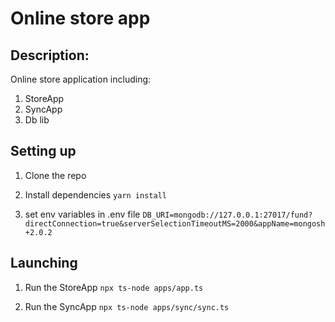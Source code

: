 # Online store app

## Description:

Online store application including:

1. StoreApp
2. SyncApp
3. Db lib



## Setting up

1. Clone the repo


2. Install dependencies
`yarn install`

3. set env variables in .env file
`DB_URI=mongodb://127.0.0.1:27017/fund?directConnection=true&serverSelectionTimeoutMS=2000&appName=mongosh+2.0.2`

## Launching
1. Run the StoreApp
    `npx ts-node apps/app.ts`

2. Run the SyncApp
    `npx ts-node apps/sync/sync.ts`
